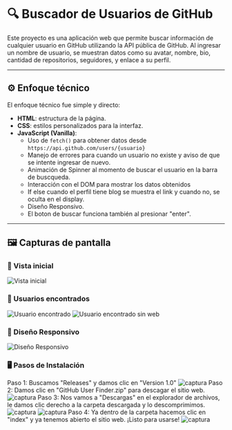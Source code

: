 # 🔍 Buscador de Usuarios de GitHub

Este proyecto es una aplicación web que permite buscar información de cualquier usuario en GitHub utilizando la API pública de GitHub. Al ingresar un nombre de usuario, se muestran datos como su avatar, nombre, bio, cantidad de repositorios, seguidores, y enlace a su perfil.

---

## ⚙️ Enfoque técnico

El enfoque técnico fue simple y directo:

- **HTML**: estructura de la página.
- **CSS**: estilos personalizados para la interfaz.
- **JavaScript (Vanilla)**:
  - Uso de `fetch()` para obtener datos desde `https://api.github.com/users/{usuario}`
  - Manejo de errores para cuando un usuario no existe y aviso de que se intente ingresar de nuevo.
  - Animación de Spinner al momento de buscar el usuario en la barra de buscqueda.
  - Interacción con el DOM para mostrar los datos obtenidos
  - If else cuando el perfil tiene blog se muestra el link y cuando no, se oculta en el display.
  - Diseño Responsivo. 
  - El boton de buscar funciona también al presionar "enter".

---

## 🖼️ Capturas de pantalla

### 🔎 Vista inicial
![Vista inicial](./img/Captura%201.png)

### 👤 Usuarios encontrados
![Usuario encontrado](./img/Captura%202.png)
![Usuario encontrado sin web](./img/Captura%203.png)

### 📱 Diseño Responsivo
![Diseño Responsivo](./img/Captura%204.png)


### 🖥️ Pasos de Instalación
Paso 1: Buscamos "Releases" y damos clic en "Version 1.0"
![captura](./img/Captura%205.png)
Paso 2: Damos clic en "GitHub User Finder.zip" para descagar el sitio web.
![captura](./img/Captura%206.png)
Paso 3: Nos vamos a "Descargas" en el explorador de archivos, le damos clic derecho a la carpeta descargada y lo descomprimimos. 
![captura](./img/Captura%207.png)
![captura](./img/Captura%208.png)
Paso 4: Ya dentro de la carpeta hacemos clic en "index" y ya tenemos abierto el sitio web. ¡Listo para usarse!
![captura](./img/Captura%201.png)
